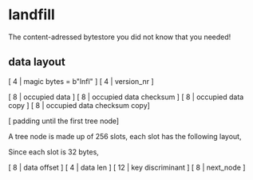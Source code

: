# landfill

The content-adressed bytestore you did not know that you needed!

## data layout

  [ 4 | magic bytes = b"lnfl" ]
  [ 4 | version_nr ]

  [ 8 | occupied data ]
  [ 8 | occupied data checksum ]
  [ 8 | occupied data copy ]
  [ 8 | occupied data checksum copy]

[ padding until the first tree node]

A tree node is made up of 256 slots, each slot has the following layout,

Since each slot is 32 bytes,

  [ 8  | data offset ]
  [ 4  | data len ]
  [ 12 | key discriminant ]
  [ 8  | next_node ]
